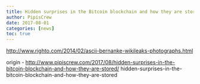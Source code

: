 ```yaml
---
title: Hidden surprises in the Bitcoin blockchain and how they are stored
author: PipisCrew
date: 2017-08-01
categories: [news]
toc: true
---
```


http://www.righto.com/2014/02/ascii-bernanke-wikileaks-photographs.html

origin - http://www.pipiscrew.com/2017/08/hidden-surprises-in-the-bitcoin-blockchain-and-how-they-are-stored/ hidden-surprises-in-the-bitcoin-blockchain-and-how-they-are-stored